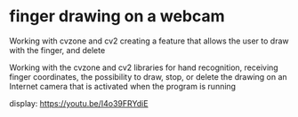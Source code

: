 # finger drawing on a webcam
 Working with cvzone and cv2 creating a feature that allows the user to draw with the finger, and delete

 Working with the cvzone and cv2 libraries for hand recognition, receiving finger coordinates, the possibility to draw, stop, or delete the drawing on an Internet camera that is activated when the program is running

display:
https://youtu.be/I4o39FRYdiE